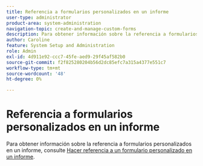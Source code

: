 ```yaml
---
title: Referencia a formularios personalizados en un informe
user-type: administrator
product-area: system-administration
navigation-topic: create-and-manage-custom-forms
description: Para obtener información sobre la referencia a formularios personalizados en un informe, consulte el artículo "Referencia a un formulario personalizado en un informe".
author: Caroline
feature: System Setup and Administration
role: Admin
exl-id: 4d911e92-ccc7-45fe-aed9-29f45af582b0
source-git-commit: f2f825280204b56d2dc85efc7a315a4377e551c7
workflow-type: tm+mt
source-wordcount: '48'
ht-degree: 0%

---
```


# Referencia a formularios personalizados en un informe

Para obtener información sobre la referencia a formularios personalizados en un informe, consulte [Hacer referencia a un formulario personalizado en un informe](../../../reports-and-dashboards/reports/creating-and-managing-reports/reference-custom-form-report.md).
